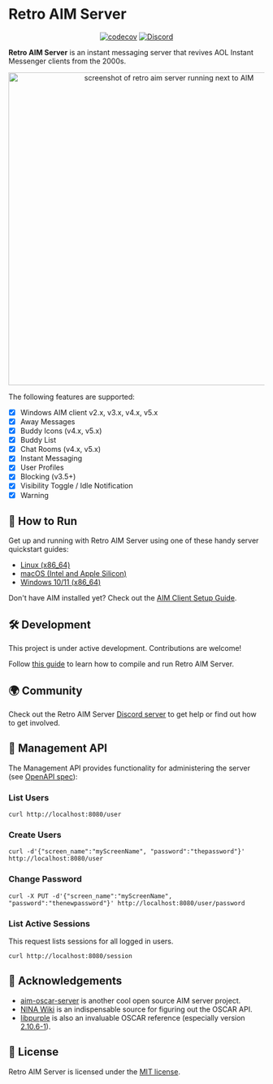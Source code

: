 # Retro AIM Server

<div align="center">

<a href="">[![codecov](https://codecov.io/gh/mk6i/retro-aim-server/graph/badge.svg?token=MATKPP77JT)](https://codecov.io/gh/mk6i/retro-aim-server)</a>
<a href="">[![Discord](https://img.shields.io/discord/1238648671348719626?logo=discord&logoColor=white)](https://discord.gg/2Xy4nF3Uh9)</a>

</div>

**Retro AIM Server** is an instant messaging server that revives AOL Instant Messenger clients from the 2000s.

<p align="center">
  <img width="616" alt="screenshot of retro aim server running next to AIM" src="https://github.com/mk6i/retro-aim-server/assets/2894330/81ff419f-50fa-4961-bd2f-ac7dcac903b5">
</p>

The following features are supported:

- [x] Windows AIM client v2.x, v3.x, v4.x, v5.x
- [x] Away Messages
- [x] Buddy Icons (v4.x, v5.x)
- [x] Buddy List
- [x] Chat Rooms (v4.x, v5.x)
- [x] Instant Messaging
- [x] User Profiles
- [x] Blocking (v3.5+)
- [x] Visibility Toggle / Idle Notification
- [x] Warning

## 🏁 How to Run

Get up and running with Retro AIM Server using one of these handy server quickstart guides:

* [Linux (x86_64)](./docs/LINUX.md)
* [macOS (Intel and Apple Silicon)](./docs/MACOS.md)
* [Windows 10/11 (x86_64)](./docs/WINDOWS.md)

Don't have AIM installed yet? Check out the [AIM Client Setup Guide](./docs/CLIENT.md).

## 🛠️ Development

This project is under active development. Contributions are welcome!

Follow [this guide](./docs/BUILD.md) to learn how to compile and run Retro AIM Server.

## 🌍 Community

Check out the Retro AIM Server [Discord server](https://discord.gg/2Xy4nF3Uh9) to get help or find out how to get involved.

## 👤 Management API

The Management API provides functionality for administering the server (see [OpenAPI spec](./api.yml)):

### List Users

```shell
curl http://localhost:8080/user
```

### Create Users

```shell
curl -d'{"screen_name":"myScreenName", "password":"thepassword"}' http://localhost:8080/user
```

### Change Password

```shell
curl -X PUT -d'{"screen_name":"myScreenName", "password":"thenewpassword"}' http://localhost:8080/user/password
```

### List Active Sessions

This request lists sessions for all logged in users.

```shell
curl http://localhost:8080/session
```

## 🔗 Acknowledgements

- [aim-oscar-server](https://github.com/ox/aim-oscar-server) is another cool open source AIM server project.
- [NINA Wiki](https://wiki.nina.chat/wiki/Main_Page) is an indispensable source for figuring out the OSCAR API.
- [libpurple](https://developer.pidgin.im/wiki/WhatIsLibpurple) is also an invaluable OSCAR reference (especially
  version [2.10.6-1](https://github.com/Tasssadar/libpurple)).

## 📄 License

Retro AIM Server is licensed under the [MIT license](./LICENSE).

